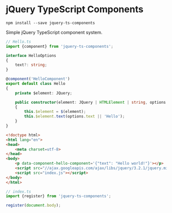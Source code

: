# jQuery TypeScript Components

`npm install --save jquery-ts-components`

Simple jQuery TypeScript component system.

```ts
// Hello.ts
import {component} from 'jquery-ts-components';

interface HelloOptions
{
    text?: string;
}

@component('HelloComponent')
export default class Hello
{
    private $element: JQuery;

    public constructor(element: JQuery | HTMLElement | string, options: HelloOptions = {})
    {
        this.$element = $(element);
        this.$element.text(options.text || 'Hello');
    }
}
```

```html
<!doctype html>
<html lang="en">
<head>
    <meta charset=utf-8>
</head>
<body>
    <p data-component-hello-component='{"text": "Hello world!"}'></p>
    <script src="//ajax.googleapis.com/ajax/libs/jquery/3.2.1/jquery.min.js"></script>
    <script src="index.js"></script>
</body>
</html>
```

```ts
// index.ts
import {register} from 'jquery-ts-components';

register(document.body);
```
